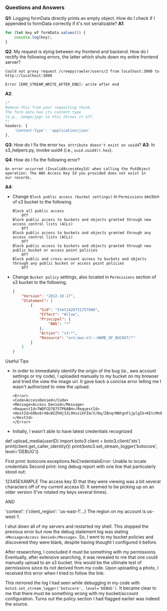 ### Questions and Answers

**Q1**: Logging formData directly prints an empty object. How do I check if I appended to formData correctly if it's not serializable?
**A1**: 
```js
for (let key of formData.values()) {
    console.log(key);
}
```

**Q2**: My request is dying between my frontend and backend. How do I rectify the following errors, the latter which shuts down my entire frontend server?
```shell
Could not proxy request /creepycrawler/users/2 from localhost:3000 to http://localhost:5000

Error [ERR_STREAM_WRITE_AFTER_END]: write after end 
```
**A2**:
```js
/* 
Remove this from your requesting thunk.
The form data has its content type
(e.g., image/jpg) so this throws it off.
*/
headers: {
    'Content-Type': 'application/json'
},
```

**Q3**: How do I fix the error `hex attribute doesn't exist on uuid4`?
**A3**: In s3_helpers.py, invoke uuid4 (i.e., `uuid.uuid4().hex`).

**Q4**: How do I fix the following error?
```shell
An error occurred (InvalidAccessKeyId) when calling the PutObject
operation: The AWS Access Key Id you provided does not exist in
our records.
```
**A4**:
+ Change `Block public access (bucket settings)` in `Permissions` section of s3 bucket to the following.
	```
	Block all public access
		Off
	Block public access to buckets and objects granted through new access control lists (ACLs)
		Off
	Block public access to buckets and objects granted through any access control lists (ACLs)
		Off
	Block public access to buckets and objects granted through new public bucket or access point policies
		Off
	Block public and cross-account access to buckets and objects through any public bucket or access point policies
		Off
	```
+ Change `Bucket policy` settings, also located in `Permissions` section of s3 bucket to the following.
	```json
	{
		"Version": "2012-10-17",
		"Statement": [
			{
				"Sid": "Stmt1420751757000",
				"Effect": "Allow",
				"Principal": {
					"AWS": "*"
				},
				"Action": "s3:*",
				"Resource": "arn:aws:s3:::NAME_OF_BUCKET/*"
			}
		]
	}
	```

Useful Tips
+ In order to immediately identify the origin of the bug (ie., aws account settings or my code), I uploaded manually to my bucket on my browser and tried the view the image url. It gave back a concise error telling me I wasn't authorized to view the upload.
	```
	<Error>
	<Code>AccessDenied</Code>
	<Message>Access Denied</Message>
	<RequestId>7WDFCD7875TP6ABH</RequestId>
	<HostId>G9bv6r48cWIZhHj3JL9hozikFIm/V/0q/Z8nqrNNtgnF1jplgIk+KEtcMn9yBJkzQgN1ro99qYw=</HostId>
	</Error>
	```
+ Initially, I wasn't able to have latest credentials recognized

def upload_media(userID)
	import boto3
	client = boto3.client('sts')
	print(client.get_caller_identity())
	print(boto3.set_stream_logger('botocore', level='DEBUG'))

First print: botocore.exceptions.NoCredentialsError: Unable to locate credentials
Second print: long debug report with one line that particularly stood out:


</Message><AWSAccessKeyId>12345EXAMPLE</AWSAccessKeyId>
The access key ID that they were viewing was a bit several characters off of my current access ID. It seemed to be picking up on an older version (I've rotated my keys several times).

AND

'context': {'client_region': 'us-east-1'...}
The region on my account is us-west-1.

I shut down all of my servers and restarted my shell. This stopped the previous error but now the debug statement log was stating `<Message>Access Denied</Message>`. So, I went to my bucket policies and discovered they were blank, despite having thought I configured it before.


After researching, I concluded it must be something with my permissions. Eventually, after extensive searching, it was revealed to me that one could manually upload to an s3 bucket. this would be the ultimate test of permissions since its not derived from my code. Upon uploading a photo, I received this error when I tried to follow the link:


This mirrored the log I had seen while debugging in my code with `boto3.set_stream_logger('botocore', level='DEBUG')`. It became clear to me that there must be something wrong with my bucket/account configuration. Turns out the policy section I had flagged earlier was indeed the source. 